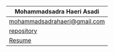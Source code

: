 | Mohammadsadra Haeri Asadi                        |
| ------------------------------------------------ |
| mohammadsadrahaeri@gmail.com                     |
| [repository](https://github.com/mohammadsadra/counter-flutter.git)|
| [Resume](https://mohammadsadra.github.io/git-hub-page/)|

